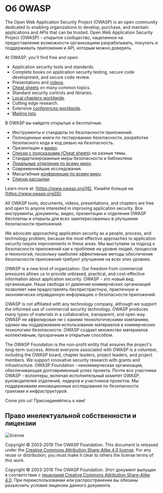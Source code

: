 Об OWASP
===========

The Open Web Application Security Project (OWASP) is an open community dedicated
to enabling organizations to develop, purchase, and maintain applications and
APIs that can be trusted.
Open Web Application Security Project (OWASP) - открытое сообщество, нацеленное на предоставление возможности организациям разрабатывать, покупать и поддерживать приложения и API, которым можно доверять.

At OWASP, you'll find free and open:

* Application security tools and standards.
* Complete books on application security testing, secure code development, and
  secure code review.
* Presentations and [videos][1].
* [Cheat sheets][2] on many common topics.
* Standard security controls and libraries.
* [Local chapters worldwide][3].
* Cutting edge research.
* Extensive [conferences worldwide][4].
* [Mailing lists][5].

В OWASP вы найдете открытые и бесплатные:
* Инструменты и стандарты по безопасности приложений.
* Полноценные книги по тестированию безопасности, разработке безопасного кода и код ревью на безопасность.
* Презентации и [видео][1].
* [Списки с подсказками (Cheat sheets)][2] на разные темы.
* Стандартизированные меры безопасности и библиотеки.
* [Локальные отделения по всему миру][3].
* Современнейшие исследования.
* Масштабные [конференции по всему миру][4].
* [Списки рассылки][5].

Learn more at: [https://www.owasp.org][6].
Узнайте больше на [https://www.owasp.org][6].

All OWASP tools, documents, videos, presentations, and chapters are free and
open to anyone interested in improving application security.
Все инструменты, документы, видео, презентации и отделения OWASP бесплатны и открыты для всех заинтересованных в улучшении безопасности приложений.

We advocate approaching application security as a people, process, and
technology problem, because the most effective approaches to application
security require improvements in these areas.
Мы выступаем за подход к безопасности приложений как к проблеме на уровне людей, процессов и технологий, поскольку наиболее эффективные методы обеспечения безопасности приложений требуют улучшения на всех этих уровнях.

OWASP is a new kind of organization. Our freedom from commercial pressures
allows us to provide unbiased, practical, and cost-effective information about
application security.
OWASP - это новый вид организации. Наша свобода от давления коммерческих организаций позволяет нам предоставлять беспристрастную, практичную и экономически оправданную информацию о безопасности приложений.

OWASP is not affiliated with any technology company, although we support the
informed use of commercial security technology. OWASP produces many types of
materials in a collaborative, transparent, and open way.
OWASP не аффилирован ни с какими технологическими компаниям, однако мы поддерживаем использование материалов в коммерческих технологиях безопасности. OWASP создает множество материалов коллективным, прозрачным и открытым способом.

The OWASP Foundation is the non-profit entity that ensures the project's
long-term success. Almost everyone associated with OWASP is a volunteer,
including the OWASP board, chapter leaders, project leaders, and project
members. We support innovative security research with grants and infrastructure.
OWASP Foundation - некоммерческая организация, обеспечивающая долговременный успех проекта. Почти все участники OWASP - волонтеры, включая исполнительный комитет OWASP, руководителей отделений, лидеров и участников проектов. Мы поддерживаем инновационные исследования по безопасности грантами и инфраструктурой.

Come join us!
Присоединяйтесь к нам!

## Право инелектуальной собственности и лицензии

![license](images/license.png)

Copyright © 2003-2019 The OWASP Foundation. This document is released under the
[Creative Commons Attribution Share-Alike 4.0 license][7]. For any reuse or
distribution, you must make it clear to others the license terms of this work.

Copyright © 2003-2019 The OWASP Foundation. Этот документ выпущен в соответствии с
[лицензией Creative Commons Attribution Share-Alike 4.0][7]. При переиспользовании или распространении вы обязаны разъяснить условия лицензии данного документа.

[1]: https://www.youtube.com/user/OWASPGLOBAL
[2]: https://www.owasp.org/index.php/OWASP_Cheat_Sheet_Series
[3]: https://www.owasp.org/index.php/OWASP_Chapter
[4]: https://www.owasp.org/index.php/Category:OWASP_AppSec_Conference
[5]: https://lists.owasp.org/mailman/listinfo
[6]: https://www.owasp.org
[7]: http://creativecommons.org/licenses/by-sa/4.0/
